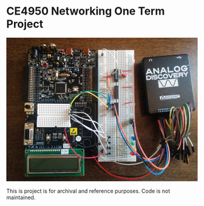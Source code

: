 # CE4950 Networking One Term Project

![Picture shows the electronics setup: Cypress PSOC on the left, networking circuit breadboard middle, and Analog Discovery on right](./Setup.jpg?raw=true)

This is project is for archival and reference purposes. Code is not maintained.
